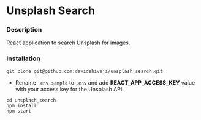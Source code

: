 # Unsplash Search

### Description
React application to search Unsplash for images.

### Installation
```
git clone git@github.com:davidshivaji/unsplash_search.git
```
- Rename `.env.sample` to `.env` and add **REACT_APP_ACCESS_KEY** value with your access key for the Unsplash API.
```
cd unsplash_search
npm install
npm start
```

